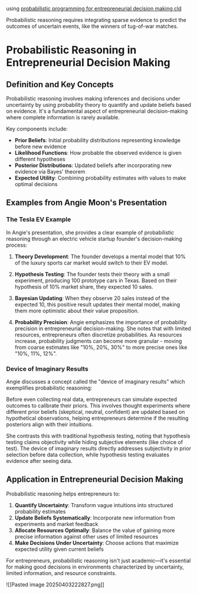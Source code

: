 using [probabilistic programming for entrepreneurial decision making cld](https://claude.ai/chat/35128a4d-508e-4b29-8a46-5e865c883d08)

Probabilistic reasoning requires integrating sparse evidence to predict the outcomes of uncertain events, like the winners of tug-of-war matches. 
# Probabilistic Reasoning in Entrepreneurial Decision Making

## Definition and Key Concepts

Probabilistic reasoning involves making inferences and decisions under uncertainty by using probability theory to quantify and update beliefs based on evidence. It's a fundamental aspect of entrepreneurial decision-making where complete information is rarely available.

Key components include:

- **Prior Beliefs**: Initial probability distributions representing knowledge before new evidence
- **Likelihood Functions**: How probable the observed evidence is given different hypotheses
- **Posterior Distributions**: Updated beliefs after incorporating new evidence via Bayes' theorem
- **Expected Utility**: Combining probability estimates with values to make optimal decisions

## Examples from Angie Moon's Presentation

### The Tesla EV Example

In Angie's presentation, she provides a clear example of probabilistic reasoning through an electric vehicle startup founder's decision-making process:

1. **Theory Development**: The founder develops a mental model that 10% of the luxury sports car market would switch to their EV model.
    
2. **Hypothesis Testing**: The founder tests their theory with a small experiment, producing 100 prototype cars in Texas. Based on their hypothesis of 10% market share, they expected 10 sales.
    
3. **Bayesian Updating**: When they observe 20 sales instead of the expected 10, this positive result updates their mental model, making them more optimistic about their value proposition.
    
4. **Probability Precision**: Angie emphasizes the importance of probability precision in entrepreneurial decision-making. She notes that with limited resources, entrepreneurs often discretize probabilities. As resources increase, probability judgments can become more granular - moving from coarse estimates like "10%, 20%, 30%" to more precise ones like "10%, 11%, 12%".
    

### Device of Imaginary Results

Angie discusses a concept called the "device of imaginary results" which exemplifies probabilistic reasoning:

Before even collecting real data, entrepreneurs can simulate expected outcomes to calibrate their priors. This involves thought experiments where different prior beliefs (skeptical, neutral, confident) are updated based on hypothetical observations, helping entrepreneurs determine if the resulting posteriors align with their intuitions.

She contrasts this with traditional hypothesis testing, noting that hypothesis testing claims objectivity while hiding subjective elements (like choice of test). The device of imaginary results directly addresses subjectivity in prior selection before data collection, while hypothesis testing evaluates evidence after seeing data.

## Application in Entrepreneurial Decision Making

Probabilistic reasoning helps entrepreneurs to:

1. **Quantify Uncertainty**: Transform vague intuitions into structured probability estimates
2. **Update Beliefs Systematically**: Incorporate new information from experiments and market feedback
3. **Allocate Resources Optimally**: Balance the value of gaining more precise information against other uses of limited resources
4. **Make Decisions Under Uncertainty**: Choose actions that maximize expected utility given current beliefs

For entrepreneurs, probabilistic reasoning isn't just academic—it's essential for making good decisions in environments characterized by uncertainty, limited information, and resource constraints.

![[Pasted image 20250403222827.png]]